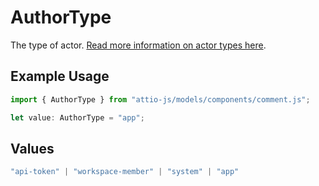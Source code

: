 # AuthorType

The type of actor. [Read more information on actor types here](/docs/actors).

## Example Usage

```typescript
import { AuthorType } from "attio-js/models/components/comment.js";

let value: AuthorType = "app";
```

## Values

```typescript
"api-token" | "workspace-member" | "system" | "app"
```